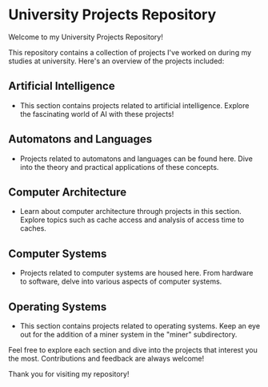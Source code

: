 # University Projects Repository

Welcome to my University Projects Repository!

This repository contains a collection of projects I've worked on during my studies at university. Here's an overview of the projects included:

## Artificial Intelligence

- This section contains projects related to artificial intelligence. Explore the fascinating world of AI with these projects!

## Automatons and Languages

- Projects related to automatons and languages can be found here. Dive into the theory and practical applications of these concepts.

## Computer Architecture

- Learn about computer architecture through projects in this section. Explore topics such as cache access and analysis of access time to caches.

## Computer Systems

- Projects related to computer systems are housed here. From hardware to software, delve into various aspects of computer systems.

## Operating Systems

- This section contains projects related to operating systems. Keep an eye out for the addition of a miner system in the "miner" subdirectory.

Feel free to explore each section and dive into the projects that interest you the most. Contributions and feedback are always welcome!

Thank you for visiting my repository!
